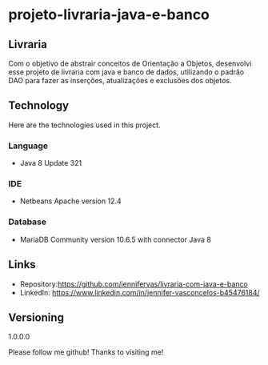 # projeto-livraria-java-e-banco
## Livraria

Com o objetivo de abstrair conceitos de Orientação a Objetos, desenvolvi esse projeto de livraria com java e banco de dados, utilizando o padrão DAO para fazer as inserções, atualizações e exclusões dos objetos.

## Technology

Here are the technologies used in this project.

### Language

- Java 8 Update 321

### IDE

- Netbeans Apache version 12.4

### Database

- MariaDB Community version 10.6.5
  with connector Java 8 

## Links

- Repository:https://github.com/jennifervas/livraria-com-java-e-banco
- LinkedIn: https://www.linkedin.com/in/jennifer-vasconcelos-b45476184/


## Versioning

1.0.0.0

Please follow me github!
Thanks to visiting me!

